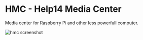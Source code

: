 # HMC - Help14 Media Center
Media center for Raspberry Pi and other less powerfull computer.

![hmc screenshot](https://i.imgur.com/sTxQKIz.png)
